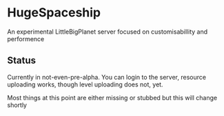 # HugeSpaceship

An experimental LittleBigPlanet server focused on customisabillity and performence

## Status
Currently in not-even-pre-alpha. You can login to the server, resource uploading works, though level uploading does not, yet.

Most things at this point are either missing or stubbed but this will change shortly

